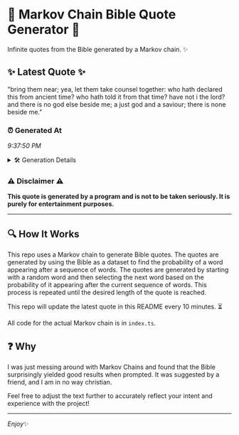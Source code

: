 # 📖 Markov Chain Bible Quote Generator 📖

Infinite quotes from the Bible generated by a Markov chain. ✨

## ✨ Latest Quote ✨
"bring them near; yea, let them take counsel together: who hath declared this from ancient time? who hath told it from that time? have not i the lord? and there is no god else beside me; a just god and a saviour; there is none beside me."

### ⏰ Generated At
*9:37:50 PM*

<details>
    <summary>🛠️ Generation Details</summary>
    <p>
        <strong>🌱 Seed:</strong> bring<br>
        <strong>🔄 Iterations:</strong> 46<br>
        <strong>📜 Context History:</strong><br>[ bring ]: them<br>[ bring, them ]: near;<br>[ bring, them, near; ]: yea,<br>[ bring, them, near;, yea, ]: let<br>[ bring, them, near;, yea,, let ]: them<br>[ bring, them, near;, yea,, let, them ]: take<br>[ them, near;, yea,, let, them, take ]: counsel<br>[ near;, yea,, let, them, take, counsel ]: together:<br>[ yea,, let, them, take, counsel, together: ]: who<br>[ let, them, take, counsel, together:, who ]: hath<br>[ them, take, counsel, together:, who, hath ]: declared<br>[ take, counsel, together:, who, hath, declared ]: this<br>[ counsel, together:, who, hath, declared, this ]: from<br>[ together:, who, hath, declared, this, from ]: ancient<br>[ who, hath, declared, this, from, ancient ]: time?<br>[ hath, declared, this, from, ancient, time? ]: who<br>[ declared, this, from, ancient, time?, who ]: hath<br>[ this, from, ancient, time?, who, hath ]: told<br>[ from, ancient, time?, who, hath, told ]: it<br>[ ancient, time?, who, hath, told, it ]: from<br>[ time?, who, hath, told, it, from ]: that<br>[ who, hath, told, it, from, that ]: time?<br>[ hath, told, it, from, that, time? ]: have<br>[ told, it, from, that, time?, have ]: not<br>[ it, from, that, time?, have, not ]: i<br>[ from, that, time?, have, not, i ]: the<br>[ that, time?, have, not, i, the ]: lord?<br>[ time?, have, not, i, the, lord? ]: and<br>[ have, not, i, the, lord?, and ]: there<br>[ not, i, the, lord?, and, there ]: is<br>[ i, the, lord?, and, there, is ]: no<br>[ the, lord?, and, there, is, no ]: god<br>[ lord?, and, there, is, no, god ]: else<br>[ and, there, is, no, god, else ]: beside<br>[ there, is, no, god, else, beside ]: me;<br>[ is, no, god, else, beside, me; ]: a<br>[ no, god, else, beside, me;, a ]: just<br>[ god, else, beside, me;, a, just ]: god<br>[ else, beside, me;, a, just, god ]: and<br>[ beside, me;, a, just, god, and ]: a<br>[ me;, a, just, god, and, a ]: saviour;<br>[ a, just, god, and, a, saviour; ]: there<br>[ just, god, and, a, saviour;, there ]: is<br>[ god, and, a, saviour;, there, is ]: none<br>[ and, a, saviour;, there, is, none ]: beside<br>[ a, saviour;, there, is, none, beside ]: me.<br>
    </p>
</details>

### ⚠️ Disclaimer ⚠️
**This quote is generated by a program and is not to be taken seriously. It is purely for entertainment purposes.**

---

## 🔍 How It Works

This repo uses a Markov chain to generate Bible quotes. The quotes are generated by using the Bible as a dataset to find the probability of a word appearing after a sequence of words. The quotes are generated by starting with a random word and then selecting the next word based on the probability of it appearing after the current sequence of words. This process is repeated until the desired length of the quote is reached.

This repo will update the latest quote in this README every 10 minutes. ⏳

All code for the actual Markov chain is in `index.ts`.

## ❓ Why

I was just messing around with Markov Chains and found that the Bible surprisingly yielded good results when prompted. 
It was suggested by a friend, and I am in no way christian.

Feel free to adjust the text further to accurately reflect your intent and experience with the project!

---

*Enjoy*✨
